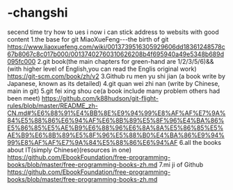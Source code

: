 # -changshi
secend time try how to ues i
now i can stick address to websits with good content
1.the base for git MiaoXueFeng---the birth of git
https://www.liaoxuefeng.com/wiki/0013739516305929606dd18361248578c67b8067c8c017b000/00137402760310626208b4f695940a49e5348b689d095fc000
2.git book(the main chapters for green-hand are 1/2/3/5/6)&&(with higher level of English,you can read the Englis original work)
https://git-scm.com/book/zh/v2
3.Github ru men yu shi jian (a book write by Japanese, known as its detailed)
4.git quan wei zhi nan (write by Chinese, main in git)
5.git fei xing shou ce(a book include many problem others had been meet)
https://github.com/k88hudson/git-flight-rules/blob/master/README_zh-CN.md#%E6%88%91%E4%BB%8E%E9%94%99%E8%AF%AF%E7%9A%84%E5%88%86%E6%94%AF%E6%8B%89%E5%8F%96%E4%BA%86%E5%86%85%E5%AE%B9%E6%88%96%E6%8A%8A%E5%86%85%E5%AE%B9%E6%8B%89%E5%8F%96%E5%88%B0%E4%BA%86%E9%94%99%E8%AF%AF%E7%9A%84%E5%88%86%E6%94%AF
6.all the books about IT(simply Chinese)(resources in one)
https://github.com/EbookFoundation/free-programming-books/blob/master/free-programming-books-zh.md
7.mi ji of Github
https://github.com/EbookFoundation/free-programming-books/blob/master/free-programming-books-zh.md




